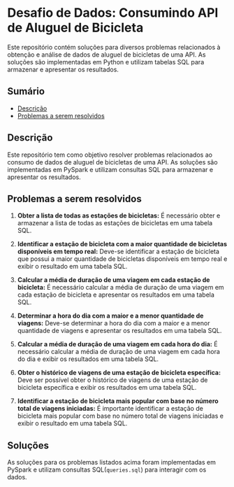 


# Desafio de Dados: Consumindo API de Aluguel de Bicicleta


Este repositório contém soluções para diversos problemas relacionados à obtenção e análise de dados de aluguel de bicicletas de uma API. As soluções são implementadas em Python e utilizam tabelas SQL para armazenar e apresentar os resultados.

## Sumário

- [Descrição](#descrição)
- [Problemas a serem resolvidos](#problemas-a-serem-resolvidos)


## Descrição

Este repositório tem como objetivo resolver problemas relacionados ao consumo de dados de aluguel de bicicletas de uma API. As soluções são implementadas em PySpark e utilizam consultas SQL para armazenar e apresentar os resultados.

## Problemas a serem resolvidos

1. **Obter a lista de todas as estações de bicicletas:** É necessário obter e armazenar a lista de todas as estações de bicicletas em uma tabela SQL.

2. **Identificar a estação de bicicleta com a maior quantidade de bicicletas disponíveis em tempo real:** Deve-se identificar a estação de bicicleta que possui a maior quantidade de bicicletas disponíveis em tempo real e exibir o resultado em uma tabela SQL.

3. **Calcular a média de duração de uma viagem em cada estação de bicicleta:** É necessário calcular a média de duração de uma viagem em cada estação de bicicleta e apresentar os resultados em uma tabela SQL.

4. **Determinar a hora do dia com a maior e a menor quantidade de viagens:** Deve-se determinar a hora do dia com a maior e a menor quantidade de viagens e apresentar os resultados em uma tabela SQL.

5. **Calcular a média de duração de uma viagem em cada hora do dia:** É necessário calcular a média de duração de uma viagem em cada hora do dia e exibir os resultados em uma tabela SQL.

6. **Obter o histórico de viagens de uma estação de bicicleta específica:** Deve ser possível obter o histórico de viagens de uma estação de bicicleta específica e exibir os resultados em uma tabela SQL.

7. **Identificar a estação de bicicleta mais popular com base no número total de viagens iniciadas:** É importante identificar a estação de bicicleta mais popular com base no número total de viagens iniciadas e exibir o resultado em uma tabela SQL.

## Soluções

As soluções para os problemas listados acima foram implementadas em PySpark e utilizam consultas SQL(`queries.sql`)
 para interagir com os dados.
